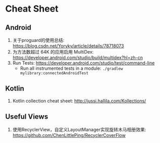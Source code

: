 # Cheat Sheet

## Android
1. 关于proguard的使用总结: https://blog.csdn.net/Yoryky/article/details/78718073
2. 为方法数超过 64K 的应用启用 MultiDex: https://developer.android.com/studio/build/multidex?hl=zh-cn
3. Run Tests: https://developer.android.com/studio/test/command-line
    * Run all instrumented tests in a module: `./gradlew mylibrary:connectedAndroidTest`

## Kotlin
1. Kotlin collection cheat sheet: http://jussi.hallila.com/Kollections/

## Useful Views
1. 使用RecyclerView，自定义LayoutManager实现旋转木马相册效果: https://github.com/ChenLittlePing/RecyclerCoverFlow


